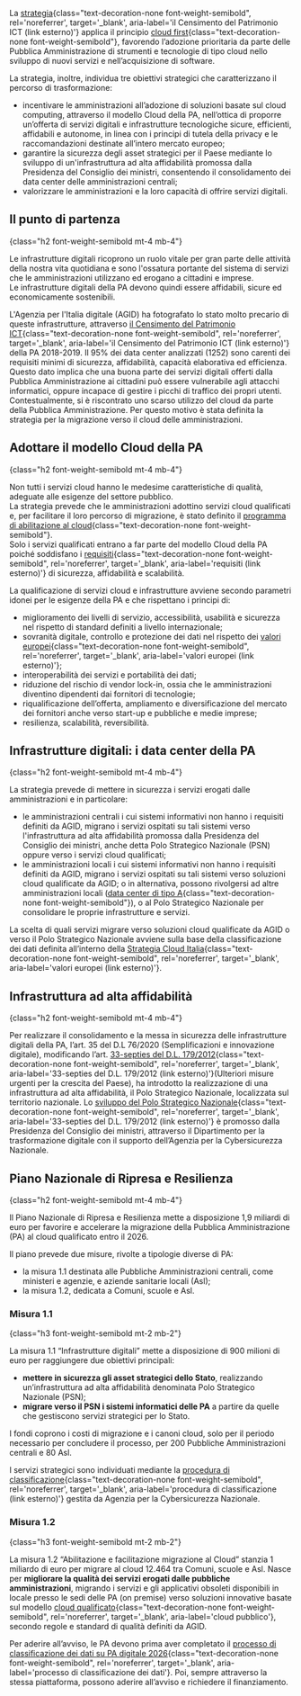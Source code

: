 La [strategia](https://docs.italia.it/italia/cloud-italia/strategia-cloud-italia-docs/it/stabile/index.html){class="text-decoration-none font-weight-semibold", rel='noreferrer', target='\_blank', aria-label='il Censimento del Patrimonio ICT (link esterno)'} applica il principio [cloud first](/glossario/#cloud-first){class="text-decoration-none font-weight-semibold"},
favorendo l’adozione prioritaria da parte delle Pubblica Amministrazione di strumenti e tecnologie di tipo cloud nello sviluppo di nuovi servizi e nell’acquisizione di software.

La strategia, inoltre, individua tre obiettivi strategici che caratterizzano il percorso di trasformazione:

- incentivare le amministrazioni all’adozione di soluzioni basate sul cloud computing, attraverso il modello Cloud della PA, nell’ottica di proporre un’offerta di servizi digitali e infrastrutture tecnologiche sicure, efficienti, affidabili e autonome, in linea con i principi di tutela della privacy e le raccomandazioni destinate all’intero mercato europeo;
- garantire la sicurezza degli asset strategici per il Paese mediante lo sviluppo di un'infrastruttura ad alta affidabilità promossa dalla Presidenza del Consiglio dei ministri, consentendo il consolidamento dei data center delle amministrazioni centrali;
- valorizzare le amministrazioni e la loro capacità di offrire servizi digitali.

## Il punto di partenza
{class="h2 font-weight-semibold mt-4 mb-4"}

Le infrastrutture digitali ricoprono un ruolo vitale per gran parte delle attività della nostra vita quotidiana e sono l'ossatura portante del sistema di servizi che le amministrazioni utilizzano ed erogano a cittadini e imprese.\
Le infrastrutture digitali della PA devono quindi essere affidabili, sicure ed economicamente sostenibili.

L'Agenzia per l'Italia digitale (AGID) ha fotografato lo stato molto precario di queste infrastrutture, attraverso
[il Censimento del Patrimonio ICT](https://censimentoict.italia.it/index.html){class="text-decoration-none font-weight-semibold", rel='noreferrer', target='\_blank', aria-label='il Censimento del Patrimonio ICT (link esterno)'}
della PA 2018-2019.
Il 95% dei data center analizzati (1252) sono carenti dei requisiti minimi di sicurezza, affidabilità, capacità elaborativa ed efficienza.
Questo dato implica che una buona parte dei servizi digitali offerti dalla Pubblica Amministrazione ai cittadini può essere vulnerabile agli attacchi informatici,
oppure incapace di gestire i picchi di traffico dei propri utenti.\
Contestualmente, si è riscontrato uno scarso utilizzo del cloud da parte della Pubblica Amministrazione. Per questo motivo è stata definita la strategia per la migrazione verso il cloud delle amministrazioni.

## Adottare il modello Cloud della PA
{class="h2 font-weight-semibold mt-4 mb-4"}

Non tutti i servizi cloud hanno le medesime caratteristiche di qualità, adeguate alle esigenze del settore pubblico.\
La strategia prevede che le amministrazioni adottino servizi cloud qualificati e, per facilitare il loro percorso di migrazione, è stato definito il
[programma di abilitazione al cloud](/programma-abilitazione-cloud/){class="text-decoration-none font-weight-semibold"}.\
Solo i servizi qualificati entrano a far parte del modello Cloud della PA poiché soddisfano i
[requisiti](https://cloud-italia.readthedocs.io/projects/cloud-italia-circolari/it/latest/){class="text-decoration-none font-weight-semibold", rel='noreferrer', target='\_blank', aria-label='requisiti (link esterno)'}
di sicurezza, affidabilità e scalabilità.

La qualificazione di servizi cloud e infrastrutture avviene secondo parametri idonei per le esigenze della PA e che rispettano i principi di:

- miglioramento dei livelli di servizio, accessibilità, usabilità e sicurezza nel rispetto di standard definiti a livello internazionale;
- sovranità digitale, controllo e protezione dei dati nel rispetto dei
  [valori europei](https://ec.europa.eu/digital-single-market/en/news/towards-next-generation-cloud-europe){class="text-decoration-none font-weight-semibold", rel='noreferrer', target='\_blank', aria-label='valori europei (link esterno)'};
- interoperabilità dei servizi e portabilità dei dati;
- riduzione del rischio di vendor lock-in, ossia che le amministrazioni diventino dipendenti dai fornitori di tecnologie;
- riqualificazione dell’offerta, ampliamento e diversificazione del mercato dei fornitori anche verso start-up e pubbliche e medie imprese;
- resilienza, scalabilità, reversibilità.

## Infrastrutture digitali: i data center della PA
{class="h2 font-weight-semibold mt-4 mb-4"}

La strategia prevede di mettere in sicurezza i servizi erogati dalle amministrazioni e in particolare:

- le amministrazioni centrali i cui sistemi informativi non hanno i requisiti definiti da AGID, migrano i servizi ospitati su tali sistemi verso l'infrastruttura ad alta affidabilità promossa dalla Presidenza del Consiglio dei ministri, anche detta Polo Strategico Nazionale (PSN) oppure verso i servizi cloud qualificati;
- le amministrazioni locali i cui sistemi informativi non hanno i requisiti definiti da AGID, migrano i servizi ospitati su tali sistemi verso soluzioni cloud qualificate da AGID; o in alternativa, possono rivolgersi ad altre amministrazioni locali ([data center di tipo A](/glossario/#data-center){class="text-decoration-none font-weight-semibold"}), o al Polo Strategico Nazionale per consolidare le proprie infrastrutture e servizi.

La scelta di quali servizi migrare verso soluzioni cloud qualificate da AGID o verso il Polo Strategico Nazionale avviene sulla base della classificazione dei dati definita all’interno della [Strategia Cloud Italia](https://innovazione.gov.it/notizie/articoli/cloud-italia-presentati-gli-indirizzi-strategici-per-la-pubblica-amministrazione/){class="text-decoration-none font-weight-semibold", rel='noreferrer', target='\_blank', aria-label='valori europei (link esterno)'}.

## Infrastruttura ad alta affidabilità
{class="h2 font-weight-semibold mt-4 mb-4"}

Per realizzare il consolidamento e la messa in sicurezza delle infrastrutture digitali della PA, l’art. 35 del D.L 76/2020 (Semplificazioni e innovazione digitale), modificando l’art.
[33-septies del D.L. 179/2012](https://www.normattiva.it/uri-res/N2Ls?urn:nir:stato:decreto.legge:2012;179){class="text-decoration-none font-weight-semibold", rel='noreferrer', target='\_blank', aria-label='33-septies del D.L. 179/2012 (link esterno)'}(Ulteriori misure urgenti per la crescita del Paese), ha introdotto la realizzazione di una infrastruttura ad alta affidabilità, il Polo Strategico Nazionale, localizzata sul territorio nazionale. Lo [sviluppo del Polo Strategico Nazionale](https://innovazione.gov.it/dipartimento/focus/polo-strategico-nazionale/){class="text-decoration-none font-weight-semibold", rel='noreferrer', target='\_blank', aria-label='33-septies del D.L. 179/2012 (link esterno)'} è promosso dalla Presidenza del Consiglio dei ministri, attraverso il Dipartimento per la trasformazione digitale con il supporto dell’Agenzia per la Cybersicurezza Nazionale.

## Piano Nazionale di Ripresa e Resilienza
{class="h2 font-weight-semibold mt-4 mb-4"}

Il Piano Nazionale di Ripresa e Resilienza mette a disposizione 1,9 miliardi di euro per favorire e accelerare la migrazione della Pubblica Amministrazione (PA) al cloud qualificato entro il 2026. 

Il piano prevede due misure, rivolte a tipologie diverse di PA:
* la misura 1.1 destinata alle Pubbliche Amministrazioni centrali, come ministeri e agenzie, e aziende sanitarie locali (Asl);
* la misura 1.2, dedicata a Comuni, scuole e Asl.

### Misura 1.1
{class="h3 font-weight-semibold mt-2 mb-2"}

La misura 1.1 “Infrastrutture digitali” mette a disposizione di 900 milioni di euro per raggiungere due obiettivi principali:
* **mettere in sicurezza gli asset strategici dello Stato**, realizzando un’infrastruttura ad alta affidabilità denominata Polo Strategico Nazionale (PSN);
* **migrare verso il PSN i sistemi informatici delle PA** a partire da quelle che gestiscono servizi strategici per lo Stato.

I fondi coprono i costi di migrazione e i canoni cloud, solo per il periodo necessario per concludere il processo, per 200 Pubbliche Amministrazioni centrali e 80 Asl.

I servizi strategici sono individuati mediante la [procedura di classificazione](https://innovazione.gov.it/notizie/articoli/cloud-italia-pubblicata-la-metodologia-di-classificazione-di-dati-e-servizi/){class="text-decoration-none font-weight-semibold", rel='noreferrer', target='\_blank', aria-label='procedura di classificazione (link esterno)'} gestita da Agenzia per la Cybersicurezza Nazionale.

### Misura 1.2
{class="h3 font-weight-semibold mt-2 mb-2"}

La misura 1.2 “Abilitazione e facilitazione migrazione al Cloud” stanzia 1 miliardo di euro per migrare al cloud 12.464 tra Comuni, scuole e Asl. Nasce per **migliorare la qualità dei servizi erogati dalle pubbliche amministrazioni**, migrando i servizi e gli applicativi obsoleti disponibili in locale presso le sedi delle PA (on premise) verso soluzioni innovative basate sul modello [cloud qualificato](https://cloud.italia.it/glossario/#cloud-qualificato){class="text-decoration-none font-weight-semibold", rel='noreferrer', target='\_blank', aria-label='cloud pubblico'}, secondo regole e standard di qualità definiti da AGID.

Per aderire all’avviso, le PA devono prima aver completato il [processo di classificazione dei dati su PA digitale 2026](https://padigitale2026.gov.it/come-partecipare/classifica-pa/){class="text-decoration-none font-weight-semibold", rel='noreferrer', target='\_blank', aria-label='processo di classificazione dei dati'}. Poi, sempre attraverso la stessa piattaforma, possono aderire all’avviso e richiedere il finanziamento.